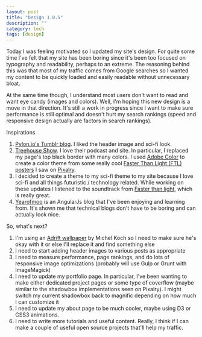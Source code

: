 ```yaml
---
layout: post
title: "Design 1.0.5"
description: ""
category: tech
tags: [design]
---
```



Today I was feeling motivated so I updated my site's design. For quite some time I've felt that my site
has been boring since it's been too focused on typography and readability, perhaps to an extreme. The reasoning
behind this was that most of my traffic comes from Google searches so I wanted my content to be quickly loaded and
 easily readable without unnecessary bloat.

At the same time though, I understand most users don't want to read and want eye candy (images and colors). Well,
I'm hoping this new design is a move in that direction. It's still a work in progress since I want to make sure
performance is still optimal and doesn't hurt my search rankings (speed and responsive design actually are
factors in search rankings).

<p class="spotlight">Inspirations</p>

1. [Pylon.io's Tumblr blog](http://blog.pylon.io/). I liked the header image and sci-fi look.
1. [Treehouse Show](https://teamtreehouse.com/). I love their podcast and site. In particular, I replaced my
page's top black border with many colors. I used [Adobe Color](https://color.adobe.com) to create a color theme from some really cool [Faster Than Light (FTL) posters](http://pixalry.io/search/faster+than+light) I saw on [Pixalry](http://pixalry.io/).
1. I decided to create a theme to my sci-fi theme to my site because I love sci-fi and all things futuristic / technology
related. While working on these updates I listened to the soundtrack from [Faster than light](http://benprunty.bandcamp.com/album/ftl),
which is really great.
1. [Yearofmoo](http://www.yearofmoo.com/) is an AngularJs blog that I've been enjoying and learning from. It's shown
me that technical blogs don't have to be boring and can actually look nice.


<p class="spotlight">So, what's next?</p>

1. I'm using an [Adrift wallpaper](http://digital-art-gallery.com/artist/4074) by Michel Koch so I need to make
sure he's okay with it or else I'll replace it and find something else
1. I need to start adding header images to various posts as appropriate
1. I need to measure performance, page rankings, and do lots of responsive image optimizations (probably will use Gulp or
Grunt with ImageMagick)
1. I need to update my portfolio page. In particular, I've been wanting to make either dedicated project pages
or some type of coverflow (maybe similar to the shadowbox implementations seen on Pixalry). I might switch my current
shadowbox back to magnific depending on how much I can customize it
1. I need to update my about page to be much cooler, maybe using D3 or CSS3 animations.
1. I need to write more tutorials and useful content. Really, I think if I can make a couple of useful open source
projects that'll help my traffic.
